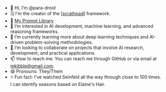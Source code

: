 - 👋 Hi, I’m @para-droid
- 🗒️ I'm the creator of the [[scrathpad](https://github.com/para-droid-ai/scratchpad)] framework.
- 🧠 [My Prompt Library](https://github.com/para-droid-ai/prompt_library)
- 👀 I’m interested in AI development, machine learning, and advanced reasoning frameworks.
- 🌱 I’m currently learning more about deep learning techniques and AI-driven problem-solving methodologies.
- 💞️ I’m looking to collaborate on projects that involve AI research, development, and practical applications.
- 📫 How to reach me: You can reach me through GitHub or via email at mkibble@gmail.com.
- 😄 Pronouns: They/Them
- ⚡ Fun fact: I've watched Seinfeld all the way through close to 100 times. I can identify seasons based on Elaine's Hair.

<!---
para-droid-ai/para-droid-ai is a ✨ special ✨ repository because its `README.md` (this file) appears on your GitHub profile.
You can click the Preview link to take a look at your changes.
--->
